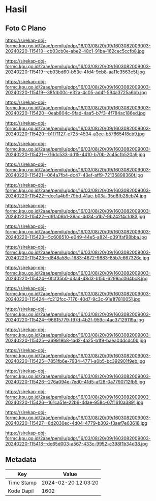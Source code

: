 # Hasil

## Foto C Plano

https://sirekap-obj-formc.kpu.go.id/2aae/pemilu/pdpr/16/03/08/20/09/1603082009003-20240220-115418--cb03cb0e-abe2-48c1-91ba-162cec5ccfb8.jpg

https://sirekap-obj-formc.kpu.go.id/2aae/pemilu/pdpr/16/03/08/20/09/1603082009003-20240220-115419--eb03bd60-b53e-4fd4-9cb8-aa11c3563c5f.jpg

https://sirekap-obj-formc.kpu.go.id/2aae/pemilu/pdpr/16/03/08/20/09/1603082009003-20240220-115419--38fdb00c-e32a-4c05-ad4f-594a3725a6bb.jpg

https://sirekap-obj-formc.kpu.go.id/2aae/pemilu/pdpr/16/03/08/20/09/1603082009003-20240220-115420--0eab804c-9fad-4aa5-b7f3-4f784ac186ed.jpg

https://sirekap-obj-formc.kpu.go.id/2aae/pemilu/pdpr/16/03/08/20/09/1603082009003-20240220-115420--b1f71127-c725-4534-a3ee-b576654f8cb9.jpg

https://sirekap-obj-formc.kpu.go.id/2aae/pemilu/pdpr/16/03/08/20/09/1603082009003-20240220-115421--716dc533-dd15-4410-b70b-2c45cfb520a9.jpg

https://sirekap-obj-formc.kpu.go.id/2aae/pemilu/pdpr/16/03/08/20/09/1603082009003-20240220-115421--064a7fb4-dc47-43ef-aff9-72135898360f.jpg

https://sirekap-obj-formc.kpu.go.id/2aae/pemilu/pdpr/16/03/08/20/09/1603082009003-20240220-115422--dcc1a4b9-79bd-41ae-b03a-35d8fb28eb74.jpg

https://sirekap-obj-formc.kpu.go.id/2aae/pemilu/pdpr/16/03/08/20/09/1603082009003-20240220-115422--d91a06b1-39ac-4d34-a1b7-9b242f4c1d83.jpg

https://sirekap-obj-formc.kpu.go.id/2aae/pemilu/pdpr/16/03/08/20/09/1603082009003-20240220-115423--5c608510-e049-44e5-a824-d391faf98bba.jpg

https://sirekap-obj-formc.kpu.go.id/2aae/pemilu/pdpr/16/03/08/20/09/1603082009003-20240220-115423--d848a58e-1683-4672-9883-85b7c667326c.jpg

https://sirekap-obj-formc.kpu.go.id/2aae/pemilu/pdpr/16/03/08/20/09/1603082009003-20240220-115424--0fcf35b0-d3a4-48d3-b15b-6299ac064bc8.jpg

https://sirekap-obj-formc.kpu.go.id/2aae/pemilu/pdpr/16/03/08/20/09/1603082009003-20240220-115424--fc212fcc-7176-40d7-9c3c-91e1f7810051.jpg

https://sirekap-obj-formc.kpu.go.id/2aae/pemilu/pdpr/16/03/08/20/09/1603082009003-20240220-115424--96615779-f97d-4b2f-959c-4ac37129119a.jpg

https://sirekap-obj-formc.kpu.go.id/2aae/pemilu/pdpr/16/03/08/20/09/1603082009003-20240220-115425--a69919b8-1ad2-4a25-b1f9-baea04dcdc0b.jpg

https://sirekap-obj-formc.kpu.go.id/2aae/pemilu/pdpr/16/03/08/20/09/1603082009003-20240220-115425--7851fb6e-7934-4771-a0b5-bc392901f9eb.jpg

https://sirekap-obj-formc.kpu.go.id/2aae/pemilu/pdpr/16/03/08/20/09/1603082009003-20240220-115426--276a094e-7ed0-41d5-af28-0a7790712fb5.jpg

https://sirekap-obj-formc.kpu.go.id/2aae/pemilu/pdpr/16/03/08/20/09/1603082009003-20240220-115426--161ca51e-22b6-4dae-958c-07f1610a3891.jpg

https://sirekap-obj-formc.kpu.go.id/2aae/pemilu/pdpr/16/03/08/20/09/1603082009003-20240220-115427--8d2030ec-4d04-4779-b302-f3aef7e63618.jpg

https://sirekap-obj-formc.kpu.go.id/2aae/pemilu/pdpr/16/03/08/20/09/1603082009003-20240220-115418--dc65d003-a567-433c-9952-c398f1b34d38.jpg


## Metadata

| Key        | Value               |
| ---------- | ------------------- |
| Time Stamp | 2024-02-20 12:03:20 |
| Kode Dapil | 1602                |



